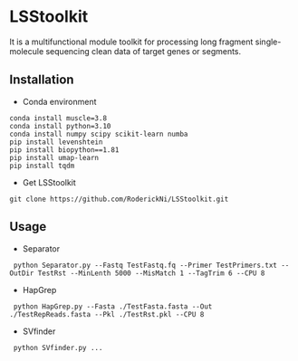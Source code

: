 # LSStoolkit
It is a multifunctional module toolkit  for processing long fragment single-molecule sequencing clean data of target genes or segments.

## Installation
- Conda environment    
```
conda install muscle=3.8
conda install python=3.10
conda install numpy scipy scikit-learn numba
pip install levenshtein
pip install biopython==1.81
pip install umap-learn
pip install tqdm
```
- Get LSStoolkit
```
git clone https://github.com/RoderickNi/LSStoolkit.git
```
## Usage
- Separator
```
 python Separator.py --Fastq TestFastq.fq --Primer TestPrimers.txt --OutDir TestRst --MinLenth 5000 --MisMatch 1 --TagTrim 6 --CPU 8
```
- HapGrep
```
 python HapGrep.py --Fasta ./TestFasta.fasta --Out ./TestRepReads.fasta --Pkl ./TestRst.pkl --CPU 8
```
- SVfinder
```
 python SVfinder.py ...
```

